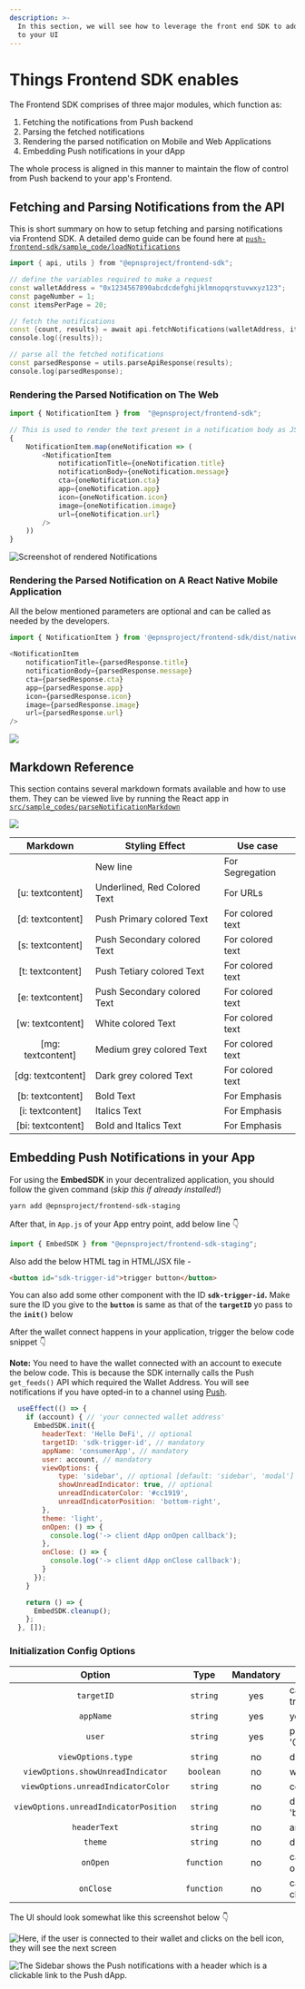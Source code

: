 ```yaml
---
description: >-
  In this section, we will see how to leverage the front end SDK to add features
  to your UI
---
```


# Things Frontend SDK enables

The Frontend SDK comprises of three major modules, which function as:

1. Fetching the notifications from Push backend
2. Parsing the fetched notifications
3. Rendering the parsed notification on Mobile and Web Applications
4. Embedding Push notifications in your dApp

The whole process is aligned in this manner to maintain the flow of control from Push backend to your app's Frontend.

## Fetching and Parsing Notifications from the API

This is short summary on how to setup fetching and parsing notifications via Frontend SDK. A detailed demo guide can be found here at [`push-frontend-sdk/sample_code/loadNotifications`](https://github.com/ethereum-push-notification-service/push-frontend-sdk/tree/main/sample\_codes/loadNotifications)

```cpp
import { api, utils } from "@epnsproject/frontend-sdk";

// define the variables required to make a request
const walletAddress = "0x1234567890abcdcdefghijklmnopqrstuvwxyz123";
const pageNumber = 1;
const itemsPerPage = 20;

// fetch the notifications
const {count, results} = await api.fetchNotifications(walletAddress, itemsPerPage, pageNumber)
console.log({results});

// parse all the fetched notifications
const parsedResponse = utils.parseApiResponse(results);
console.log(parsedResponse);
```

### Rendering the Parsed Notification on The Web

```javascript
import { NotificationItem } from  "@epnsproject/frontend-sdk";

// This is used to render the text present in a notification body as JSX element
{
	NotificationItem.map(oneNotification => (
		<NotificationItem
			notificationTitle={oneNotification.title}
			notificationBody={oneNotification.message}
			cta={oneNotification.cta}
			app={oneNotification.app}
			icon={oneNotification.icon}
			image={oneNotification.image}
			url={oneNotification.url}
		/>
	))
}
```

![Screenshot of rendered Notifications](https://camo.githubusercontent.com/b7f1b513eb3c9e2bce2356d6b833cb7546147106cbcfc1631c6c5adfbf5cdae6/68747470733a2f2f7265732e636c6f7564696e6172792e636f6d2f78616e6436722f696d6167652f75706c6f61642f76313633323233353637362f53637265656e73686f745f323032312d30392d32315f61745f31352e34342e34395f7336766674612e706e67)

### Rendering the Parsed Notification on A React Native Mobile Application

All the below mentioned parameters are optional and can be called as needed by the developers.

```javascript
import { NotificationItem } from '@epnsproject/frontend-sdk/dist/native';

<NotificationItem
    notificationTitle={parsedResponse.title}
    notificationBody={parsedResponse.message}
    cta={parsedResponse.cta}
    app={parsedResponse.app}
    icon={parsedResponse.icon}
    image={parsedResponse.image}
    url={parsedResponse.url}
/>
```

![](https://camo.githubusercontent.com/825803ddfc25ed387aa4a60fb1f9487a08977cffd19438bfc4219047e4b60cdb/68747470733a2f2f7265732e636c6f7564696e6172792e636f6d2f78616e6436722f696d6167652f75706c6f61642f76313633343437333237322f53637265656e73686f745f323032312d31302d31375f61745f31332e32302e34395f6967316a33792e706e67)

## Markdown Reference

This section contains several markdown formats available and how to use them. They can be viewed live by running the React app in [`src/sample_codes/parseNotificationMarkdown`](https://github.com/ethereum-push-notification-service/epns-frontend-sdk/tree/main/sample\_codes/parseNotificationMarkdown)

![](https://camo.githubusercontent.com/f5d6277d83d929ad5c4568ad41b59194c9642b38038bd32aadd2b3a8c0f82416/68747470733a2f2f7265732e636c6f7564696e6172792e636f6d2f78616e6436722f696d6167652f75706c6f61642f76313633323233363032342f53637265656e73686f745f323032312d30392d32315f61745f31352e35332e32395f70306c7074662e706e67)

|      Markdown      | Styling Effect               | Use case         |
| :----------------: | ---------------------------- | ---------------- |
|                    | New line                     | For Segregation  |
|  \[u: textcontent] | Underlined, Red Colored Text | For URLs         |
|  \[d: textcontent] | Push Primary colored Text    | For colored text |
|  \[s: textcontent] | Push Secondary colored Text  | For colored text |
|  \[t: textcontent] | Push Tetiary colored Text    | For colored text |
|  \[e: textcontent] | Push Secondary colored Text  | For colored text |
|  \[w: textcontent] | White colored Text           | For colored text |
| \[mg: textcontent] | Medium grey colored Text     | For colored text |
| \[dg: textcontent] | Dark grey colored Text       | For colored text |
|  \[b: textcontent] | Bold Text                    | For Emphasis     |
|  \[i: textcontent] | Italics Text                 | For Emphasis     |
| \[bi: textcontent] | Bold and Italics Text        | For Emphasis     |

## Embedding Push Notifications in your App

For using the **EmbedSDK** in your decentralized application, you should follow the given command (_skip this if already installed!_)

```bash
yarn add @epnsproject/frontend-sdk-staging
```

After that, in `App.js` of your App entry point, add below line 👇

```javascript
import { EmbedSDK } from "@epnsproject/frontend-sdk-staging";
```

Also add the below HTML tag in HTML/JSX file -

```html
<button id="sdk-trigger-id">trigger button</button>
```

You can also add some other component with the ID **`sdk-trigger-id`.** Make sure the ID you give to the **`button`** is same as that of the **`targetID`** yo pass to the **`init()`** below

After the wallet connect happens in your application, trigger the below code snippet 👇

**Note:** You need to have the wallet connected with an account to execute the below code. This is because the SDK internally calls the Push `get_feeds()` API which required the Wallet Address. You will see notifications if you have opted-in to a channel using [Push](https://staging.push.org/).

```javascript
  useEffect(() => {
    if (account) { // 'your connected wallet address'
      EmbedSDK.init({
        headerText: 'Hello DeFi', // optional
        targetID: 'sdk-trigger-id', // mandatory
        appName: 'consumerApp', // mandatory
        user: account, // mandatory
        viewOptions: {
            type: 'sidebar', // optional [default: 'sidebar', 'modal']
            showUnreadIndicator: true, // optional
            unreadIndicatorColor: '#cc1919',
            unreadIndicatorPosition: 'bottom-right',
        },
        theme: 'light',
        onOpen: () => {
          console.log('-> client dApp onOpen callback');
        },
        onClose: () => {
          console.log('-> client dApp onClose callback');
        }
      });
    }

    return () => {
      EmbedSDK.cleanup();
    };
  }, []);
```

### **Initialization Config Options**

<table><thead><tr><th width="212.87153455681369" align="center">Option</th><th width="150" align="center">Type</th><th width="150" align="center">Mandatory</th><th>Remarks</th></tr></thead><tbody><tr><td align="center"><code>targetID</code></td><td align="center"><code>string</code></td><td align="center">yes</td><td>can be any string but has to match the ID given to the trigger button in the HTML/JSX</td></tr><tr><td align="center"><code>appName</code></td><td align="center"><code>string</code></td><td align="center">yes</td><td>your app name e.g. - 'appName'</td></tr><tr><td align="center"><code>user</code></td><td align="center"><code>string</code></td><td align="center">yes</td><td>public wallet address e.g. - '0x1434A7882cDD877B458Df5b83c993e9571c65813'</td></tr><tr><td align="center"><code>viewOptions.type</code></td><td align="center"><code>string</code></td><td align="center">no</td><td>default 'sidebar', can give 'modal'</td></tr><tr><td align="center"><code>viewOptions.showUnreadIndicator</code></td><td align="center"><code>boolean</code></td><td align="center">no</td><td>will show the unread indicator</td></tr><tr><td align="center"><code>viewOptions.unreadIndicatorColor</code></td><td align="center"><code>string</code></td><td align="center">no</td><td>color for the unread indicator e.g. - '#cc1919'</td></tr><tr><td align="center"><code>viewOptions.unreadIndicatorPosition</code></td><td align="center"><code>string</code></td><td align="center">no</td><td>default is 'top-right', other possible options - 'top-left', 'bottom-left', 'bottom-right'</td></tr><tr><td align="center"><code>headerText</code></td><td align="center"><code>string</code></td><td align="center">no</td><td>any header text</td></tr><tr><td align="center"><code>theme</code></td><td align="center"><code>string</code></td><td align="center">no</td><td>default is 'light', can give 'dark'</td></tr><tr><td align="center"><code>onOpen</code></td><td align="center"><code>function</code></td><td align="center">no</td><td>callback you want to trigger when the modal/sidebar opens</td></tr><tr><td align="center"><code>onClose</code></td><td align="center"><code>function</code></td><td align="center">no</td><td>callback you want to trigger when the modal/sidebar closes</td></tr></tbody></table>



The UI should look somewhat like this screenshot below 👇

![Here, if the user is connected to their wallet and clicks on the bell icon, they will see the next screen](<../../../../.gitbook/assets/image (31).png>)

![The Sidebar shows the Push notifications with a header which is a clickable link to the Push dApp.](<../../../../.gitbook/assets/image (30).png>)
